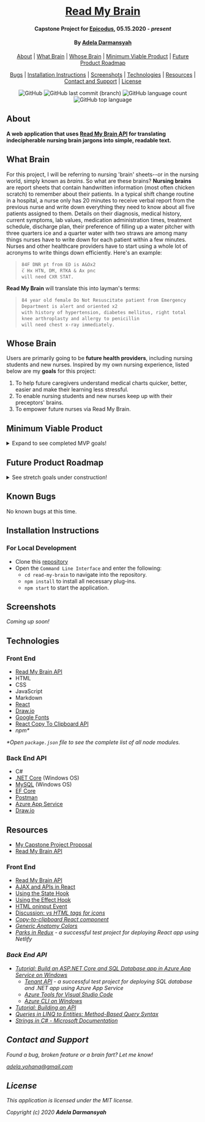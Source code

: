<div align=center>

# [Read My Brain](https://github.com/ayohana/read-my-brain.git/)

#### Capstone Project for [Epicodus](https://www.epicodus.com/), 05.15.2020 - _present_

#### By [**Adela Darmansyah**](https://github.com/ayohana/)

[About](#About) | [What Brain](##What-Brain) | [Whose Brain](#Whose-Brain) | [Minimum Viable Product](#Minimum-Viable-Product) | [Future Product Roadmap](#Future-Product-Roadmap)

[Bugs](#Known-Bugs) | [Installation Instructions](#Installation-Instructions) | [Screenshots](#Screenshots)  | [Technologies](#Technologies) | [Resources](#Resources) | [Contact and Support](#Contact-and-Support) | [License](#License)

![GitHub](https://img.shields.io/github/license/ayohana/read-my-brain-api?color=%23DE98B2&style=for-the-badge) ![GitHub last commit (branch)](https://img.shields.io/github/last-commit/ayohana/read-my-brain-api/master?color=%23DE98B2&style=for-the-badge) ![GitHub language count](https://img.shields.io/github/languages/count/ayohana/read-my-brain-api?color=%23DE98B2&style=for-the-badge) ![GitHub top language](https://img.shields.io/github/languages/top/ayohana/read-my-brain-api?color=%23DE98B2&style=for-the-badge)

</div>

## About

**A web application that uses [Read My Brain API](https://github.com/ayohana/read-my-brain-api.git/) for translating indecipherable nursing brain jargons into simple, readable text.**

## What Brain

For this project, I will be referring to nursing 'brain' sheets--or in the nursing world, simply known as _brains_. So what are these brains? **Nursing brains** are report sheets that contain handwritten information (most often chicken scratch) to remember about their patients. In a typical shift change routine in a hospital, a nurse only has 20 minutes to receive verbal report from the previous nurse and write down everything they need to know about all five patients assigned to them. Details on their diagnosis, medical history, current symptoms, lab values, medication administration times, treatment schedule, discharge plan, their preference of filling up a water pitcher with three quarters ice and a quarter water with two straws are among many things nurses have to write down for each patient within a few minutes. Nurses and other healthcare providers have to start using a whole lot of acronyms to write things down efficiently. Here's an example:

> `````
> 84F DNR pt from ED is A&Ox2
> c̅ Hx HTN, DM, RTKA & Ax pnc
> will need CXR STAT.
> `````

**Read My Brain** will translate this into layman's terms:

> `````
> 84 year old female Do Not Resuscitate patient from Emergency Department is alert and oriented x2
> with history of hypertension, diabetes mellitus, right total knee arthroplasty and allergy to penicillin
> will need chest x-ray immediately.
> `````

## Whose Brain

Users are primarily going to be **future health providers**, including nursing students and new nurses. Inspired by my own nursing experience, listed below are my **goals** for this project:
1. To help future caregivers understand medical charts quicker, better, easier and make their learning less stressful.
2. To enable nursing students and new nurses keep up with their preceptors' brains.
3. To empower future nurses via Read My Brain.

## Minimum Viable Product

<details>
  <summary>Expand to see completed MVP goals!</summary>

  - [x] Design the database structure using Draw.io.
  - [x] Build a back-end API using C#/.NET Core and MySQL with READ functionality.
      - [x] Read a sentence by sending the sentence as a query parameter and the API will return the translated sentence.
  - [x] Design a component diagram for the front end using Draw.io.
  - [x] Build a front-end JavaScript/React application that allows users to enter a sentence and display the translated sentence.
      - [x] The default view will be a form with a single text box and a submit functionality.
      - [x] The user will be able to enter a sentence into the text box and submit it.
      - [x] There will be a maximum number of 50 characters in a sentence.
      - [x] Upon submission, the application will call the API to read the sentence.
      - [x] The application will display the returned API response as a string.

<div align=center>

  #### MVP React Component Diagram

  <img src="./public/mvp-react-component-diagram.png" width=500px alt="MVP React Component Diagram">

</div>

</details>

## Future Product Roadmap

<details>
  <summary>See stretch goals under construction!</summary>

  - [x] Build a back-end API using C#/.NET Core and MySQL with full CRUD functionality.
      - [x] Create a new term and its abbreviation into the API's database.
      - [x] Read a sentence by sending the sentence as a query parameter and the API will return the translated sentence.
      - [x] Update details of an term.
      - [x] Delete an term.
  - [x] Enable querying special characters. For instance, c̅ for with, ā for before and p̄ for after.
  - [x] Deploy API's database via Azure.
  - [x] Deploy the back-end API via Azure.
  - [ ] Deploy the front-end application via Firebase/Netlify.
  - [x] Users can enter longer sentences (max 200 characters per sentence).
  - [x] Users can enter a paragraph (max 1000 characters).
  - [x] There's an unlimited number of characters a user can enter.
  - [x] The API can translate live/real-time.
  - [x] Users can copy special characters and insert them into their input text. For instance, icons c̅ for with, ā for before and p̄ for after.
  - [ ] Insert special characters automatically to input text area on clicking them.
  - [x] Refactor `<input>` to `<textarea>` to enable resizing the text box.
  - [ ] Add a tooltip for successfully copying/inserting icons.
  - [ ] Add functionality to generate random sentences in the front end so that users can test/use the app right away.
  - [ ] Refactor API call method in the front end to only call the API as needed (per word instead of per letter typed).
  - [ ] Refactor React component diagram.
      - [ ] Add an "About" section to the front end.
      - [ ] Add a footer to the front end with a link to my GitHub repo.
      - [ ] Use custom CSS styling instead of styling libraries.
      - [ ] Users can copy the translated result with a click of a button.
      - [ ] Users can add new terms via the front-end application for open contribution.
      - [ ] Users can update existing terms via the front-end application.
      - [ ] Warn users to be careful when translating real patient or personal identity information to prevent violating their privacy (HIPAA).
  - [ ] Create an API key for users.
  - [ ] Count the number of app usage (count every time a translation occurs).
  - [ ] Configure Azure/back end CORS settings to only allow Read My Brain (one application) to access it.
  - [ ] Share the application by posting in a nursing forum.
  - [ ] Application offers light and dark mode.
  - [ ] Add a blinking text cursor to text editor.
  - [ ] Use Redux in case the application's scale of state gets very large.
  - [ ] Apply Swagger API or add Views to API for http routes documentation.
  - [ ] The API can translate the vice versa (from layman’s terms to nursing jargons).
  - [x] ~~Use a React UI library such as React Semantic UI or Material UI.~~
  - [x] ~~Use Quill's basic text editor for application UI.~~
  - [x] ~~Apply Quill's toolbar.~~
  - [x] ~~Modify Quill's toolbar by adding an option to insert special characters into user input. For instance, c̅ for with, ā for before and p̄ for after.~~

  _Note: Quill does not have an event listener that will help with the live translation feature therefore stretch goals were refactored._

</details>

## Known Bugs

No known bugs at this time.

## Installation Instructions

### For Local Development

* Clone this [repository](https://github.com/ayohana/read-my-brain.git/)
* Open the `Command Line Interface` and enter the following:
  * `cd read-my-brain` to navigate into the repository.
  * `npm install` to install all necessary plug-ins.
  * `npm start` to start the application.

## Screenshots

<!-- API Database Structure:

![Read My Brain API's Database Structure created using Draw.io](./Images/read-my-brain-api-database-structure.png/) -->

_Coming up soon!_


## Technologies

### Front End

* [Read My Brain API](https://github.com/ayohana/read-my-brain-api.git/)
* HTML
* CSS
* JavaScript
* Markdown
* [React](https://reactjs.org/)
* [Draw.io](https://app.diagrams.net/)
* [Google Fonts](https://fonts.google.com/)
* [React Copy To Clipboard API](https://www.npmjs.com/package/react-copy-to-clipboard)
* _npm*_

_*Open `package.json` file to see the complete list of all node modules._

### Back End API

* C#
* [.NET Core](https://dotnet.microsoft.com/download/dotnet-core/) (Windows OS)
* [MySQL](https://dev.mysql.com/downloads/file/?id=484919) (Windows OS)
* [EF Core](https://github.com/PomeloFoundation/Pomelo.EntityFrameworkCore.MySql)
* [Postman](https://www.postman.com/downloads/)
* [Azure App Service](https://azure.microsoft.com/en-us/services/app-service/)
* [Draw.io](https://app.diagrams.net/)

## Resources

* [My Capstone Project Proposal](https://docs.google.com/document/d/1bxW7XzQk9xxoDU-CSc2oWtsvJcJJNuBybUBFhglaJDo/edit?usp=sharing)
* [Read My Brain API](https://github.com/ayohana/read-my-brain-api.git/)

### Front End

* [Read My Brain API](https://github.com/ayohana/read-my-brain-api.git/)
* [AJAX and APIs in React](https://reactjs.org/docs/faq-ajax.html)
* [Using the State Hook](https://reactjs.org/docs/hooks-state.html)
* [Using the Effect Hook](https://reactjs.org/docs/hooks-effect.html)
* [HTML oninput Event](https://www.w3schools.com/jsref/event_oninput.asp)
* [Discussion: <i> vs <span> HTML tags for icons](https://stackoverflow.com/questions/11135261/should-i-use-i-tag-for-icons-instead-of-span)
* [Copy-to-clipboard React component](https://github.com/nkbt/react-copy-to-clipboard)
* [Generic Anatomy Colors](https://www.slicer.org/wiki/Slicer3:2010_GenericAnatomyColors)
* [Parks in Redux](https://github.com/ayohana/parks-redux.git) - a successful test project for deploying React app using Netlify

### Back End API

* [Tutorial: Build an ASP.NET Core and SQL Database app in Azure App Service on Windows](https://docs.microsoft.com/en-us/azure/app-service/app-service-web-tutorial-dotnetcore-sqldb)
  * [Tenant API](https://github.com/ayohana/TenantAPI.git) - a successful test project for deploying SQL database and .NET app using Azure App Service
  * [Azure Tools for Visual Studio Code](https://marketplace.visualstudio.com/items?itemName=ms-vscode.vscode-node-azure-pack)
  * [Azure CLI on Windows](https://docs.microsoft.com/en-us/cli/azure/install-azure-cli-windows?view=azure-cli-latest#install-or-update)
* [Tutorial: Building an API](https://www.learnhowtoprogram.com/c-and-net/building-an-api)
* [Queries in LINQ to Entities: Method-Based Query Syntax](https://docs.microsoft.com/en-us/dotnet/framework/data/adonet/ef/language-reference/queries-in-linq-to-entities#method-based-query-syntax)
* [Strings in C# - Microsoft Documentation](https://docs.microsoft.com/en-us/dotnet/csharp/programming-guide/strings/)

## Contact and Support

Found a bug, broken feature or a brain fart? Let me know!

[adela.yohana@gmail.com](mailto:adela.yohana@gmail.com)

## License

This application is licensed under the MIT license.

Copyright (c) 2020 **Adela Darmansyah**